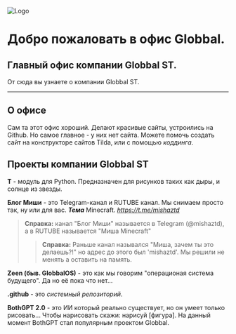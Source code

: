 ![Logo](https://i.postimg.cc/VLtCkvHT/fotor-20250305151925.png)
# **Добро пожаловать в офис Globbal.**
## Главный офис компании Globbal ST.
От сюда вы узнаете о компании Globbal ST.
___
## О офисе ##
Сам та этот офис хороший. Делают красивые сайты, устроились на Github. Но самое главное - у них нет сайта. Можете помочь создать сайт на конструкторе сайтов Tilda, или с помощью *коддинга*.
## Проекты компании Globbal ST
**T** - модуль для Python. Предназначен для рисунков таких как дыры, и солнце из звезды.

**Блог Миши** - это Telegram-канал и RUTUBE канал. Мы снимаем просто так, ну или для вас. ***Тема*** Minecraft. *https://t.me/mishaztd*
>**Справка:** канал "Блог Миши" называется в Telegram (@mishaztd), а в RUTUBE называется "Миша Minecraft"
>>**Справка:** Раньше канал назывался "Миша, зачем ты это делаешь?!" но адрес до этого был 'mishaztd'. Мы решили не менять а оставить на память. 

**Zeen (быв. GlobbalOS)** - это как мы говорим "операционая система будущего". Да но её пока что нет...

**.github** - это *системный репозиторий*.

**BothGPT 2.0** - это ИИ который реально существует, но он умеет только рисовать... Чтобы нарисовать скажи: нарисуй [фигура]. На данный момент BothGPT стал популярным проектом Globbal. 
